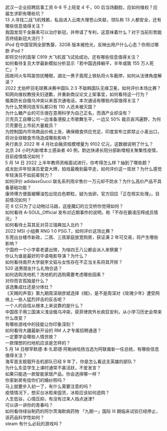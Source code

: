 武汉一企业招聘启事工资 6-8 千上班变 4 千，00 后当场翻脸，应如何维权？应届生求职有哪些坑？  
13 人寻找二战飞机残骸，私自进入云南大理苍山失联，领队称 13 人都安全，还有哪些信息值得关注？  
我国发现千金藤素可以治疗新冠，并申请了专利，这意味着什么？对于当前形势能否终结新冠大流行？  
iPod 在中国官网全部售罄，32GB 版本被抢光，反映出用户什么心态？你用过哪款 iPod？  
即将交付的首架 C919 大飞机首飞试验成功，还有哪些信息值得关注？  
如何看待复旦大学最新模拟分析显示「若中国选择躺平，半年或致 155 万人死亡」？  
因夜间火车鸣笛惊扰睡眠，湖北一男子竟爬上铁轨将火车截停，如何从法律角度解读？  
2022 尤伯杯羽毛球赛决赛中国队 2:3 不敌韩国队无缘卫冕，如何评价本场比赛？  
知网向维权教授夫妇道歉，并重新商议论文上架事宜，如何看待这一行为？  
俄美防长自俄乌冲突以来首次通电话，本次通话有哪些内容值得关注？  
为什么梵蒂冈连军队都只有 110 人还未被灭国？  
为什么糖产业的可乐很在意用科学为自己正名，而酒产业却没有？  
贝壳员工自曝公司一边准备港股上市歌舞生平，一边又 50% 裁员哀鸿遍野，为何贝壳要在上市前大量裁员？  
为控制国内市场商品价格上涨，确保粮食供应充足，印度宣布立即禁止小麦出口，将对全球粮食市场造成哪些影响？  
央行表示 2022 年 4 月社会融资规模增量为 9102 亿元，这数据说明了什么？  
北京 24 小时内新增本土感染者 40 例，韵达快递长阳分部新增相关聚集性疫情，目前疫情情况如何？  
5 月 14 日 2022 上半年教师资格面试进行，你考得怎么样？抽到了哪些题？  
成龙批评年轻演员爱耍大牌，拍戏最晚到最早走，如何评价这一现状？为什么感觉年轻演员不如前辈努力？  
如何评价 adidasxGucci 联名系列雨伞售价一万元却不防水？为什么高价产品不具备基础功能？  
康师傅方便面被曝油包出现白色颗粒，疑为虫卵，官方回应「正在核实处理」，目前情况如何？  
花 6 亿只为了让动物过马路，这座魔幻的立交桥你觉得如何？  
如何看待 A-SOUL_Official 发布对近期事件的说明，称「不存在霸凌压榨成员情况」？  
如何看待土耳其反对芬兰瑞典加入北约？  
2022 MSI 小组赛 RNG 1:0 PSG.T，如何评价这场比赛？  
东莞出台楼市新政，二孩、三孩家庭放宽购房，获证满 2 年可交易，将产生哪些影响？  
宁国府一个小字辈老婆出殡，为啥四王八公都会派人来祭奠？  
你认为谁是最好的华语电影导演？为什么？  
如何看待南开大学就李文韬与女性存在不正当关系将其开除？  
520 送男朋友什么礼物合适？  
如何选购洗地机？洗地机的选购需要考虑哪些因素？  
对你而言孤独是什么？  
该选集成灶还是分体灶？  
《天赐的声音》第九期周深胡彦斌选择《贼》，是不是周深对《玫瑰少年》遭受网络上一些人猛烈抨击的反击呢？  
一个人的自信从根本上来说靠的是什么？  
中国孩子用三国演义浅谈俄乌冲突，获菲律宾外长疯狂安利，从小学习历史会带来什么改变？  
有哪些游戏中的技能让你印象深刻？  
如何看待大疆最新开设的 RM 人才专属招聘通道？  
一定要学会哪些人情世故？  
一款理想的扫地机应该是怎样的？  
5 月 14 日穆罕默德·本·扎耶德·阿勒纳哈扬当选为阿联酋新一任总统，有哪些信息值得关注？  
海军首支舰载歼击机部队已经 9 年了，你是怎么看这支英雄的部队？  
为什么东亚学生上课时通常不甚活跃，不爱发言？  
如果只能选一款智能家居产品，你会选择哪一样？  
你家新房有挂你们的婚纱照吗？  
马上就要步入初一了，有什么需要注意的吗？  
疫情情况下，想买台冰柜来囤货，冰柜应该如何选购？  
人生低谷，心情压抑，有没有过来人指点迷津?  
可以讲一讲你的青春吗？  
如何看待绿谷制药的阿尔茨海默病药物 「九期一」国际 III 期临床试验已经停止，该药品科学性如何？  
steam 有什么必玩的游戏吗？  
